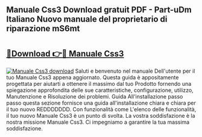 ## Manuale Css3 Download gratuit PDF - Part-uDm Italiano Nuovo manuale del proprietario di riparazione mS6mt

# <h2><a href="http://dfa9xo.blite.top/?on=Manuale+Css3">🔗Download 👉🔴 Manuale Css3</a></h2>

[![Manuale Css3 download](https://i.imgur.com/lujVjoI.png)](http://dfa9xo.blite.top/?on=Manuale+Css3)
Saluti e benvenuto nel manuale Dell'utente per il tuo Manuale Css3 appena aggiornato. Questa guida è appositamente progettata per aiutarti a ottenere il massimo dal tuo Prodotto fornendo una spiegazione approfondita delle sue caratteristiche, configurazione, utilizzo, Manutenzione e Risoluzione dei problemi. Guida All'installazione passo passo questa sezione fornisce una guida all'installazione chiara e chiara per il tuo nuovo REDDDDDDD. Con funzionalità come L'elenco delle funzionalità, il tuo nuovo Manuale Css3 è un punto di svolta. La vostra soddisfazione è la nostra missione Manuale Css3. Ci impegniamo a garantire la tua massima soddisfazione.
